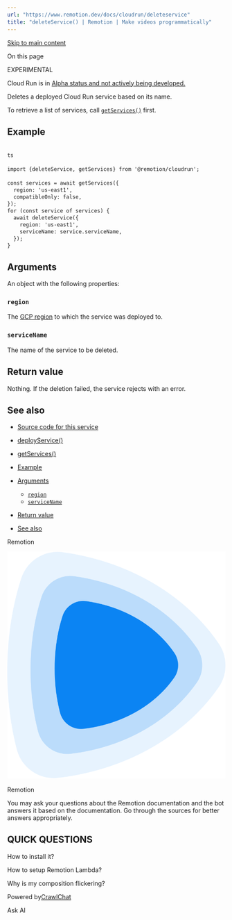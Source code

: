 ```yaml
---
url: "https://www.remotion.dev/docs/cloudrun/deleteservice"
title: "deleteService() | Remotion | Make videos programmatically"
---
```


[Skip to main content](https://www.remotion.dev/docs/cloudrun/deleteservice#__docusaurus_skipToContent_fallback)

On this page

EXPERIMENTAL

Cloud Run is in [Alpha status and not actively being developed.](https://www.remotion.dev/docs/cloudrun/status)

Deletes a deployed Cloud Run service based on its name.

To retrieve a list of services, call [`getServices()`](https://www.remotion.dev/docs/cloudrun/getservices) first.

## Example [​](https://www.remotion.dev/docs/cloudrun/deleteservice\#example "Direct link to Example")

```

ts

import {deleteService, getServices} from '@remotion/cloudrun';

const services = await getServices({
  region: 'us-east1',
  compatibleOnly: false,
});
for (const service of services) {
  await deleteService({
    region: 'us-east1',
    serviceName: service.serviceName,
  });
}
```

## Arguments [​](https://www.remotion.dev/docs/cloudrun/deleteservice\#arguments "Direct link to Arguments")

An object with the following properties:

### `region` [​](https://www.remotion.dev/docs/cloudrun/deleteservice\#region "Direct link to region")

The [GCP region](https://www.remotion.dev/docs/cloudrun/region-selection) to which the service was deployed to.

### `serviceName` [​](https://www.remotion.dev/docs/cloudrun/deleteservice\#servicename "Direct link to servicename")

The name of the service to be deleted.

## Return value [​](https://www.remotion.dev/docs/cloudrun/deleteservice\#return-value "Direct link to Return value")

Nothing. If the deletion failed, the service rejects with an error.

## See also [​](https://www.remotion.dev/docs/cloudrun/deleteservice\#see-also "Direct link to See also")

- [Source code for this service](https://github.com/remotion-dev/remotion/blob/main/packages/cloudrun/src/api/delete-service.ts)
- [deployService()](https://www.remotion.dev/docs/cloudrun/deployservice)
- [getServices()](https://www.remotion.dev/docs/cloudrun/getservices)

- [Example](https://www.remotion.dev/docs/cloudrun/deleteservice#example)
- [Arguments](https://www.remotion.dev/docs/cloudrun/deleteservice#arguments)
  - [`region`](https://www.remotion.dev/docs/cloudrun/deleteservice#region)
  - [`serviceName`](https://www.remotion.dev/docs/cloudrun/deleteservice#servicename)
- [Return value](https://www.remotion.dev/docs/cloudrun/deleteservice#return-value)
- [See also](https://www.remotion.dev/docs/cloudrun/deleteservice#see-also)

Remotion

![Logo](https://raw.githubusercontent.com/remotion-dev/brand/refs/heads/main/logo.svg)

Remotion

You may ask your questions about the Remotion documentation and the bot answers it based on the documentation. Go through the sources for better answers appropriately.

## QUICK QUESTIONS

How to install it?

How to setup Remotion Lambda?

Why is my composition flickering?

Powered by[CrawlChat](https://crawlchat.app/?ref=powered-by-remotion)

Ask AI